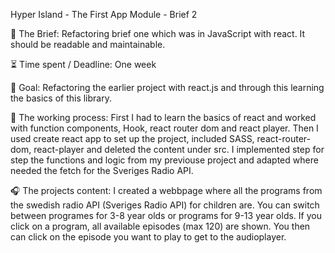 Hyper Island - The First App Module - Brief 2

📂 The Brief:
Refactoring brief one which was in JavaScript with react. It should be readable and maintainable.

⏳ Time spent / Deadline:
One week 

🎯 Goal:
Refactoring the earlier project with react.js and through this learning the basics of this library. 

🦾 The working process:
First I had to learn the basics of react and worked with function components, Hook, react router dom and react player.
Then I used create react app to set up the project, included SASS, react-router-dom, react-player and deleted the content under src. 
I implemented step for step the functions and logic from my previouse project and adapted where needed the fetch for the Sveriges Radio API.

🎧 The projects content:
I created a webbpage where all the programs from the swedish radio API (Sveriges Radio API) for children are. You can switch between programes for 3-8 year olds or programs for 9-13 year olds. If you click on a program, all available episodes (max 120) are shown. You then can click on the episode you want to play to get to the audioplayer.
